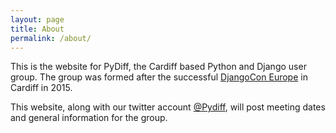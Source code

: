 ```yaml
---
layout: page
title: About
permalink: /about/
---
```


This is the website for PyDiff, the Cardiff based Python and Django user group. The group was formed after the successful [DjangoCon Europe](http://2015.djangocon.eu) in Cardiff in 2015.

This website, along with our twitter account [@Pydiff](https://twitter.com/PyDiff), will post meeting dates and general information for the group.
